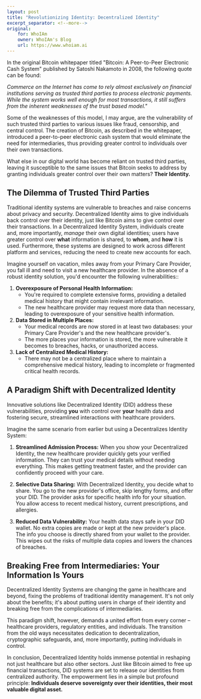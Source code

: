 ```yaml
---
layout: post
title: "Revolutionizing Identity: Decentralized Identity"
excerpt_separator: <!--more-->
original:
    for: WhoIAm
    owner: WhoIAm's Blog
    url: https://www.whoiam.ai
---
```


In the original Bitcoin whitepaper titled "Bitcoin: A Peer-to-Peer Electronic Cash System" published by Satoshi Nakamoto in 2008, the following quote can be found:

*Commerce on the Internet has come to rely almost exclusively on financial institutions serving as trusted third parties to process electronic payments. While the system works well enough for most transactions, it still suffers from the inherent weaknesses of the trust based model."*

<!--more-->

Some of the weaknesses of this model, I may argue, are the vulnerability of such trusted third parties to various issues like fraud, censorship, and central control. The creation of Bitcoin, as described in the whitepaper, introduced a peer-to-peer electronic cash system that would eliminate the need for intermediaries, thus providing greater control to individuals over their own transactions. 

What else in our digital world has become reliant on trusted third parties, leaving it susceptible to the same issues that Bitcoin seeks to address by granting individuals greater control over their own matters? **Their Identity.**

## The Dilemma of Trusted Third Parties

Traditional identity systems are vulnerable to breaches and raise concerns about privacy and security. Decentralized Identity aims to give individuals back control over their identity, just like Bitcoin aims to give control over their transactions. In a Decentralized Identity System, individuals create and, more importantly, *manage* their own digital identities; users have greater control over **what** information is shared, to **whom**, and **how** it is used. Furthermore, these systems are designed to work across different platform and services, reducing the need to create new accounts for each.

Imagine yourself on vacation, miles away from your Primary Care Provider, you fall ill and need to visit a new healthcare provider. In the absence of a robust identity solution, you'd encounter the following vulnerabilities::

1. **Overexposure of Personal Health Information:**
   - You're required to complete extensive forms, providing a detailed medical history that might contain irrelevant information.
   - The new healthcare provider may request more data than necessary, leading to overexposure of your sensitive health information.
1. **Data Stored in Multiple Places:**
   - Your medical records are now stored in at least two databases: your Primary Care Provider's and the new healthcare provider's.
   - The more places your information is stored, the more vulnerable it becomes to breaches, hacks, or unauthorized access.
1. **Lack of Centralized Medical History:**
   - There may not be a centralized place where to maintain a comprehensive medical history, leading to incomplete or fragmented critical health records.
  
## A Paradigm Shift with Decentralized Identity

Innovative solutions like Decentralized Identity (DID) address these vulnerabilities, providing **you** with control over **your** health data and fostering secure, streamlined interactions with healthcare providers.

Imagine the same scenario from earlier but using a Decentralizes Identity System:

1. **Streamlined Admission Process:**
When you show your Decentralized Identity, the new healthcare provider quickly gets your verified information. They can trust your medical details without needing everything. This makes getting treatment faster, and the provider can confidently proceed with your care.

1. **Selective Data Sharing:**
With Decentralized Identity, you decide what to share. You go to the new provider's office, skip lengthy forms, and offer your DID. The provider asks for specific health info for your situation. You allow access to recent medical history, current prescriptions, and allergies.

1. **Reduced Data Vulnerability:**
Your health data stays safe in your DID wallet. No extra copies are made or kept at the new provider's place. The info you choose is directly shared from your wallet to the provider. This wipes out the risks of multiple data copies and lowers the chances of breaches.

## Breaking Free from Intermediaries: Your Information Is Yours
Decentralized Identity Systems are changing the game in healthcare and beyond, fixing the problems of traditional identity management. It's not only about the benefits; it's about putting users in charge of their identity and breaking free from the complications of intermediaries.

This paradigm shift, however, demands a united effort from every corner – healthcare providers, regulatory entities, and individuals. The transition from the old ways necessitates dedication to decentralization, cryptographic safeguards, and, more importantly, putting individuals in control.

In conclusion, Decentralized Identity holds immense potential in reshaping not just healthcare but also other sectors. Just like Bitcoin aimed to free up financial transactions, DID systems are set to release our identities from centralized authority. The empowerment lies in a simple but profound principle: **Individuals deserve sovereignty over their identities, their most valuable digital asset.**
